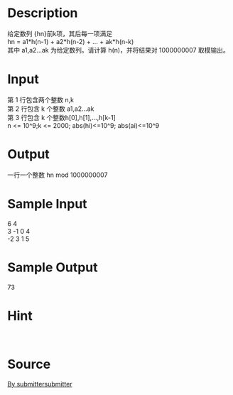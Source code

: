 
# Description

<div class="content"><div>给定数列 {hn}前k项，其后每一项满足</div>
<div>hn = a1*h(n-1) + a2*h(n-2) + ... + ak*h(n-k)</div>
<div>其中 a1,a2...ak 为给定数列。请计算 h(n)，并将结果对 1000000007 取模输出。</div>
<div></div>
<div></div>
<p></p></div>

# Input

<div class="content"><div>
<div>
<div>第 1 行包含两个整数 n,k</div>
<div>第 2 行包含 k 个整数 a1,a2...ak</div>
<div>第 3 行包含 k 个整数h[0],h[1],...,h[k-1] </div>
<div>n &lt;= 10^9;k &lt;= 2000; abs(hi)&lt;=10^9; abs(ai)&lt;=10^9</div>
</div>
<div></div>
</div>
<div></div>
<p></p></div>

# Output

<div class="content"><p>一行一个整数 hn mod 1000000007</p>
<div></div>
<div></div>
<p></p></div>

# Sample Input

<div class="content"><span class="sampledata">6 4<br/>
3 -1 0 4<br/>
-2 3 1 5</span></div>

# Sample Output

<div class="content"><span class="sampledata">73</span></div>

# Hint

<div class="content"><p></p><p></p><br/>
<p></p><p></p></div>

# Source

<div class="content"><p><a href="problemset.php?search=By submittersubmitter">By submittersubmitter</a></p></div>

